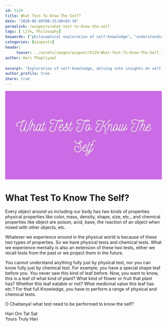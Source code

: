 ```yaml
--- 
id: 5129 
title: What Test To Know The Self?
date: "2020-06-09T08:33:00+05:30"
permalink: /wiaposts/what-test-to-know-the-self
tags: [ Life, Philosophy]    
keywords: ["philosophical exploration of self-knowledge", "understanding self-awareness in philosophy", "poetic insights on self-discovery and growth", "philosophy of self-knowledge and awareness", "exploring self-knowledge in philosophical context"]  
categories: [wiaposts] 
header:
     teaser: ../assets/images/wiapost/5129-What-Test-To-Know-The-Self.jpg
author: Hari Thapliyaal 

excerpt: "Exploration of self-knowledge, delving into insights on self-awareness and growth."
author_profile: true 
share: true 
---
```


![What Test To Know The Self?](../assets/images/wiapost/5129-What-Test-To-Know-The-Self.jpg)     
   
# What Test To Know The Self?   
    
Every object around us including our body has two kinds of properties physical properties like color, mass, density, shape, size, etc., and chemical properties like object are poison, acid, base, the reaction of an object when mixed with other objects, etc.    
    
Whatever we experience around in the physical world is because of these two types of properties. So we have physical tests and chemical tests. What we experience mentally is also an extension of these two tests, either we recall tests from the past or we project them in the future.    
    
You cannot understand anything fully just by physical test, nor you can know fully just by chemical test. For example, you have a special shape leaf before you. You never saw this kind of leaf before. Now, you want to know, this is a leaf of what kind of plant? What kind of flower or fruit that plant has? Whether this leaf eatable or not? What medicinal value this leaf has etc.? For that full Knowledge, you have to perform a range of physical and chemical tests.    
    
O Chaitanya! what test need to be performed to know the self?    
    
Hari Om Tat Sat     
Yours Truly Hari    
